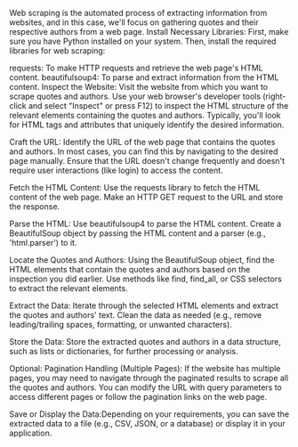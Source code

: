 Web scraping is the automated process of extracting information from websites, and in this case, we'll focus on gathering quotes and their respective authors from a web page.
Install Necessary Libraries:
First, make sure you have Python installed on your system. Then, install the required libraries for web scraping:

requests: To make HTTP requests and retrieve the web page's HTML content.
beautifulsoup4: To parse and extract information from the HTML content.
Inspect the Website:
Visit the website from which you want to scrape quotes and authors. Use your web browser's developer tools (right-click and select "Inspect" or press F12) to inspect the HTML structure of the relevant elements containing the quotes and authors. Typically, you'll look for HTML tags and attributes that uniquely identify the desired information.

Craft the URL:
Identify the URL of the web page that contains the quotes and authors. In most cases, you can find this by navigating to the desired page manually. Ensure that the URL doesn't change frequently and doesn't require user interactions (like login) to access the content.

Fetch the HTML Content:
Use the requests library to fetch the HTML content of the web page. Make an HTTP GET request to the URL and store the response.

Parse the HTML:
Use beautifulsoup4 to parse the HTML content. Create a BeautifulSoup object by passing the HTML content and a parser (e.g., 'html.parser') to it.

Locate the Quotes and Authors:
Using the BeautifulSoup object, find the HTML elements that contain the quotes and authors based on the inspection you did earlier. Use methods like find, find_all, or CSS selectors to extract the relevant elements.

Extract the Data:
Iterate through the selected HTML elements and extract the quotes and authors' text. Clean the data as needed (e.g., remove leading/trailing spaces, formatting, or unwanted characters).

Store the Data:
Store the extracted quotes and authors in a data structure, such as lists or dictionaries, for further processing or analysis.

Optional: Pagination Handling (Multiple Pages):
If the website has multiple pages, you may need to navigate through the paginated results to scrape all the quotes and authors. You can modify the URL with query parameters to access different pages or follow the pagination links on the web page.

Save or Display the Data:Depending on your requirements, you can save the extracted data to a file (e.g., CSV, JSON, or a database) or display it in your application.
